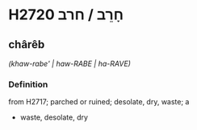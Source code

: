 # H2720 חָרֵב / חרב

## chârêb

_(khaw-rabe' | haw-RABE | ha-RAVE)_

### Definition

from H2717; parched or ruined; desolate, dry, waste; a

- waste, desolate, dry
